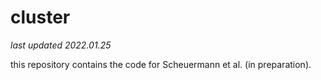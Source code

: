 # cluster

*last updated 2022.01.25*

this repository contains the code for Scheuermann et al. (in preparation).
